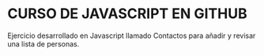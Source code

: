 # CURSO DE JAVASCRIPT EN GITHUB

Ejercicio desarrollado en Javascript llamado Contactos para añadir y revisar una lista de personas.